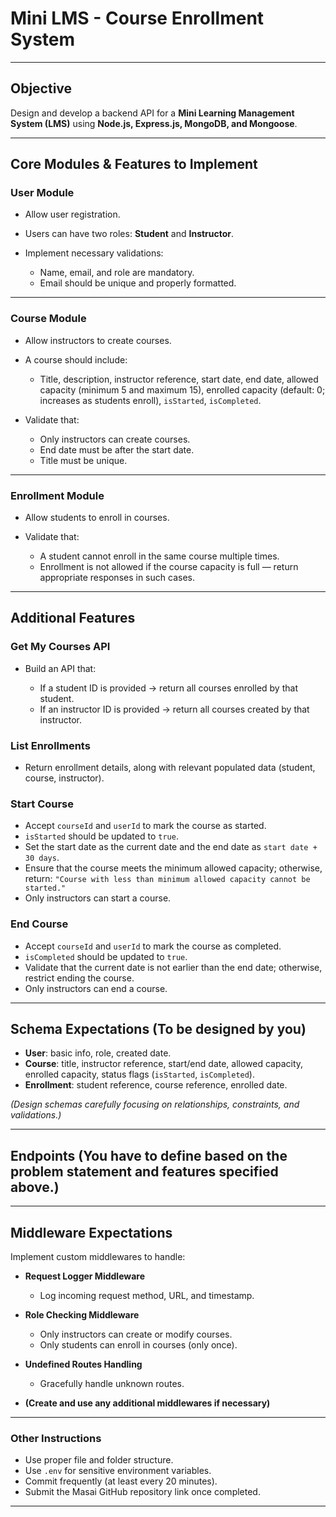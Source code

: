 # **Mini LMS - Course Enrollment System**

---

## Objective

Design and develop a backend API for a **Mini Learning Management System (LMS)** using **Node.js, Express.js, MongoDB, and Mongoose**.

---

## Core Modules & Features to Implement

### **User Module**

- Allow user registration.
- Users can have two roles: **Student** and **Instructor**.
- Implement necessary validations:

  - Name, email, and role are mandatory.
  - Email should be unique and properly formatted.

---

### **Course Module**

- Allow instructors to create courses.
- A course should include:

  - Title, description, instructor reference, start date, end date, allowed capacity (minimum 5 and maximum 15), enrolled capacity (default: 0; increases as students enroll), `isStarted`, `isCompleted`.

- Validate that:

  - Only instructors can create courses.
  - End date must be after the start date.
  - Title must be unique.

---

### **Enrollment Module**

- Allow students to enroll in courses.
- Validate that:

  - A student cannot enroll in the same course multiple times.
  - Enrollment is not allowed if the course capacity is full — return appropriate responses in such cases.

---

## Additional Features

### **Get My Courses API**

- Build an API that:

  - If a student ID is provided → return all courses enrolled by that student.
  - If an instructor ID is provided → return all courses created by that instructor.

### **List Enrollments**

- Return enrollment details, along with relevant populated data (student, course, instructor).

### **Start Course**

- Accept `courseId` and `userId` to mark the course as started.
- `isStarted` should be updated to `true`.
- Set the start date as the current date and the end date as `start date + 30 days`.
- Ensure that the course meets the minimum allowed capacity; otherwise, return:
  `"Course with less than minimum allowed capacity cannot be started."`
- Only instructors can start a course.

### **End Course**

- Accept `courseId` and `userId` to mark the course as completed.
- `isCompleted` should be updated to `true`.
- Validate that the current date is not earlier than the end date; otherwise, restrict ending the course.
- Only instructors can end a course.

---

## Schema Expectations (To be designed by you)

- **User**: basic info, role, created date.
- **Course**: title, instructor reference, start/end date, allowed capacity, enrolled capacity, status flags (`isStarted`, `isCompleted`).
- **Enrollment**: student reference, course reference, enrolled date.

_(Design schemas carefully focusing on relationships, constraints, and validations.)_

---

## Endpoints (You have to define based on the problem statement and features specified above.)

---

## Middleware Expectations

Implement custom middlewares to handle:

- **Request Logger Middleware**

  - Log incoming request method, URL, and timestamp.

- **Role Checking Middleware**

  - Only instructors can create or modify courses.
  - Only students can enroll in courses (only once).

- **Undefined Routes Handling**

  - Gracefully handle unknown routes.

- **(Create and use any additional middlewares if necessary)**

---

### Other Instructions

- Use proper file and folder structure.
- Use `.env` for sensitive environment variables.
- Commit frequently (at least every 20 minutes).
- Submit the Masai GitHub repository link once completed.

---
